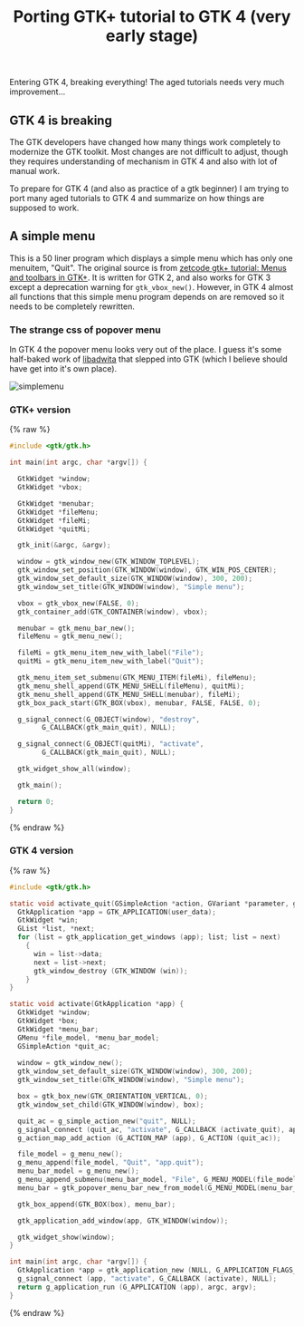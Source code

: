 ﻿---
layout: post
title: "Porting GTK+ tutorial to GTK 4 (very early stage)"
last_modified_at: 2022-01-23
categories: gtk
---
<!-- This Source Code Form is subject to the terms of the Mozilla Public
   - License, v. 2.0. If a copy of the MPL was not distributed with this
   - file, You can obtain one at https://mozilla.org/MPL/2.0/. -->
Entering GTK 4, breaking everything! The aged tutorials needs very much improvement...

## GTK 4 is breaking
The GTK developers have changed how many things work completely to modernize the GTK toolkit. Most changes are not difficult to adjust, though they requires understanding of mechanism in GTK 4 and also with lot of manual work.

To prepare for GTK 4 (and also as practice of a gtk beginner) I am trying to port many aged tutorials to GTK 4 and summarize on how things are supposed to work.

## A simple menu
This is a 50 liner program which displays a simple menu which has only one menuitem, "Quit". The original source is from [zetcode gtk+ tutorial: Menus and toolbars in GTK+](https://zetcode.com/gui/gtk2/menusandtoolbars/). It is written for GTK 2, and also works for GTK 3 except a deprecation warning for `gtk_vbox_new()`. However, in GTK 4 almost all functions that this simple menu program depends on are removed so it needs to be completely rewritten.

### The strange css of popover menu
In GTK 4 the popover menu looks very out of the place. I guess it's some half-baked work of [libadwita](https://adrienplazas.com/blog/2021/03/31/introducing-libadwaita.html) that slepped into GTK (which I believe should have get into it's own place).

![simplemenu](../../../static/2021-11-28/simplemenu.png)

### GTK+ version 
{% raw %}
```c
#include <gtk/gtk.h>

int main(int argc, char *argv[]) {

  GtkWidget *window;
  GtkWidget *vbox;

  GtkWidget *menubar;
  GtkWidget *fileMenu;
  GtkWidget *fileMi;
  GtkWidget *quitMi;

  gtk_init(&argc, &argv);

  window = gtk_window_new(GTK_WINDOW_TOPLEVEL);
  gtk_window_set_position(GTK_WINDOW(window), GTK_WIN_POS_CENTER);
  gtk_window_set_default_size(GTK_WINDOW(window), 300, 200);
  gtk_window_set_title(GTK_WINDOW(window), "Simple menu");

  vbox = gtk_vbox_new(FALSE, 0);
  gtk_container_add(GTK_CONTAINER(window), vbox);

  menubar = gtk_menu_bar_new();
  fileMenu = gtk_menu_new();

  fileMi = gtk_menu_item_new_with_label("File");
  quitMi = gtk_menu_item_new_with_label("Quit");

  gtk_menu_item_set_submenu(GTK_MENU_ITEM(fileMi), fileMenu);
  gtk_menu_shell_append(GTK_MENU_SHELL(fileMenu), quitMi);
  gtk_menu_shell_append(GTK_MENU_SHELL(menubar), fileMi);
  gtk_box_pack_start(GTK_BOX(vbox), menubar, FALSE, FALSE, 0);

  g_signal_connect(G_OBJECT(window), "destroy",
        G_CALLBACK(gtk_main_quit), NULL);

  g_signal_connect(G_OBJECT(quitMi), "activate",
        G_CALLBACK(gtk_main_quit), NULL);

  gtk_widget_show_all(window);

  gtk_main();

  return 0;
}
```
{% endraw %}

### GTK 4 version
{% raw %}
```c
#include <gtk/gtk.h>

static void activate_quit(GSimpleAction *action, GVariant *parameter, gpointer user_data) {
  GtkApplication *app = GTK_APPLICATION(user_data);
  GtkWidget *win;
  GList *list, *next;
  for (list = gtk_application_get_windows (app); list; list = next)
    {
      win = list->data;
      next = list->next;
      gtk_window_destroy (GTK_WINDOW (win));
    }
}

static void activate(GtkApplication *app) {
  GtkWidget *window;
  GtkWidget *box;
  GtkWidget *menu_bar;
  GMenu *file_model, *menu_bar_model;
  GSimpleAction *quit_ac;
  
  window = gtk_window_new();
  gtk_window_set_default_size(GTK_WINDOW(window), 300, 200);
  gtk_window_set_title(GTK_WINDOW(window), "Simple menu");

  box = gtk_box_new(GTK_ORIENTATION_VERTICAL, 0);
  gtk_window_set_child(GTK_WINDOW(window), box);

  quit_ac = g_simple_action_new("quit", NULL);
  g_signal_connect (quit_ac, "activate", G_CALLBACK (activate_quit), app);
  g_action_map_add_action (G_ACTION_MAP (app), G_ACTION (quit_ac));

  file_model = g_menu_new();
  g_menu_append(file_model, "Quit", "app.quit");
  menu_bar_model = g_menu_new();
  g_menu_append_submenu(menu_bar_model, "File", G_MENU_MODEL(file_model));
  menu_bar = gtk_popover_menu_bar_new_from_model(G_MENU_MODEL(menu_bar_model));

  gtk_box_append(GTK_BOX(box), menu_bar);

  gtk_application_add_window(app, GTK_WINDOW(window));

  gtk_widget_show(window);
}

int main(int argc, char *argv[]) {
  GtkApplication *app = gtk_application_new (NULL, G_APPLICATION_FLAGS_NONE);
  g_signal_connect (app, "activate", G_CALLBACK (activate), NULL);
  return g_application_run (G_APPLICATION (app), argc, argv);
}
```
{% endraw %}
